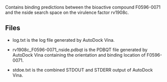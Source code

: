 Contains binding predictions between the bioactive compound F0596-0071 and the nside search space on the virulence factor rv1908c.

## Files

- log.txt is the log file generated by AutoDock Vina.

- rv1908c_F0596-0071_nside.pdbqt is the PDBQT file generated by AutoDock Vina containing the orientation and binding location of F0596-0071.

- stdoe.txt is the combined STDOUT and STDERR output of AutoDock Vina.

